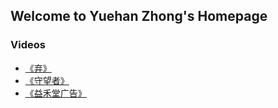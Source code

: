 ## Welcome to Yuehan Zhong's Homepage

### Videos 
- [《弃》](https://github.com/decenter-xin/decenter-xin.github.io/blob/main/qi.mp4)
- [《守望者》](https://github.com/decenter-xin/decenter-xin.github.io/blob/main/shouwangzhe.mp4)
- [《益禾堂广告》](https://github.com/decenter-xin/decenter-xin.github.io/blob/main/yihetang.mov)
